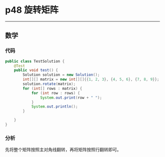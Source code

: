 # p48 旋转矩阵

---

## 数学

### 代码

```java
public class TestSolution {
    @Test
    public void test() {
        Solution solution = new Solution();
        int[][] matrix = new int[][]{{1, 2, 3}, {4, 5, 6}, {7, 8, 9}};
        solution.rotate(matrix);
        for (int[] rows : matrix) {
            for (int row : rows) {
                System.out.print(row + " ");
            }
            System.out.println();
        }

    }
}
```

### 分析

先将整个矩阵按照主对角线翻转，再将矩阵按照行翻转即可。
